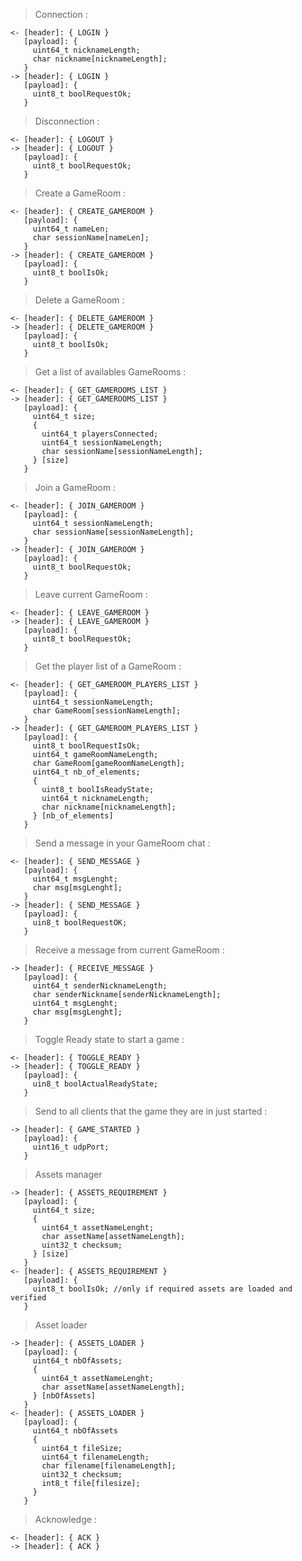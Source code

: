 >Connection :
```
<- [header]: { LOGIN }
   [payload]: {
     uint64_t nicknameLength;
     char nickname[nicknameLength];
   }
-> [header]: { LOGIN }
   [payload]: {
     uint8_t boolRequestOk;
   }
```
>Disconnection :
```
<- [header]: { LOGOUT }
-> [header]: { LOGOUT }
   [payload]: {
     uint8_t boolRequestOk;
   }
```
>Create a GameRoom :
```
<- [header]: { CREATE_GAMEROOM }
   [payload]: {
     uint64_t nameLen;
     char sessionName[nameLen];
   }
-> [header]: { CREATE_GAMEROOM }
   [payload]: {
     uint8_t boolIsOk;
   }
```
>Delete a GameRoom :
```
<- [header]: { DELETE_GAMEROOM }
-> [header]: { DELETE_GAMEROOM }
   [payload]: {
     uint8_t boolIsOk;
   }
```
>Get a list of availables GameRooms :
```
<- [header]: { GET_GAMEROOMS_LIST }
-> [header]: { GET_GAMEROOMS_LIST }
   [payload]: {
     uint64_t size;
     {
       uint64_t playersConnected;
       uint64_t sessionNameLength;
       char sessionName[sessionNameLength];
     } [size]
   }
```
>Join a GameRoom :
```
<- [header]: { JOIN_GAMEROOM }
   [payload]: {
     uint64_t sessionNameLength;
     char sessionName[sessionNameLength];
   }
-> [header]: { JOIN_GAMEROOM }
   [payload]: {
     uint8_t boolRequestOk;
   }
```
>Leave current GameRoom :
```
<- [header]: { LEAVE_GAMEROOM }
-> [header]: { LEAVE_GAMEROOM }
   [payload]: {
     uint8_t boolRequestOk;
   }
```
>Get the player list of a GameRoom :
```
<- [header]: { GET_GAMEROOM_PLAYERS_LIST }
   [payload]: {
     uint64_t sessionNameLength;
     char GameRoom[sessionNameLength];
   }
-> [header]: { GET_GAMEROOM_PLAYERS_LIST }
   [payload]: {
     uint8_t boolRequestIsOk;
	 uint64_t gameRoomNameLength;
	 char GameRoom[gameRoomNameLength];
     uint64_t nb_of_elements;
     {
       uint8_t boolIsReadyState;
       uint64_t nicknameLength;
       char nickname[nicknameLength];
     } [nb_of_elements]
   }
```
>Send a message in your GameRoom chat :
```
<- [header]: { SEND_MESSAGE }
   [payload]: {
     uint64_t msgLenght;
     char msg[msgLenght];
   }
-> [header]: { SEND_MESSAGE }
   [payload]: {
     uin8_t boolRequestOK;
   }
```
>Receive a message from current GameRoom :
```
-> [header]: { RECEIVE_MESSAGE }
   [payload]: {
     uint64_t senderNicknameLength;
     char senderNickname[senderNicknameLength];
     uint64_t msgLenght;
     char msg[msgLenght];
   }
```
>Toggle Ready state to start a game :
```
<- [header]: { TOGGLE_READY }
-> [header]: { TOGGLE_READY }
   [payload]: {
     uin8_t boolActualReadyState;
   }
```
>Send to all clients that the game they are in just started :
```
-> [header]: { GAME_STARTED }
   [payload]: {
     uint16_t udpPort;
   }
```
>Assets manager
```
-> [header]: { ASSETS_REQUIREMENT }
   [payload]: {
     uint64_t size;
     {
       uint64_t assetNameLenght;
       char assetName[assetNameLength];
       uint32_t checksum;
     } [size]
   }
<- [header]: { ASSETS_REQUIREMENT }
   [payload]: {
     uint8_t boolIsOk; //only if required assets are loaded and verified
   }
```
>Asset loader
```
-> [header]: { ASSETS_LOADER }
   [payload]: {
     uint64_t nbOfAssets;
     {
       uint64_t assetNameLenght;
       char assetName[assetNameLength];
     } [nbOfAssets]
   }
<- [header]: { ASSETS_LOADER }
   [payload]: {
     uint64_t nbOfAssets
     {
       uint64_t fileSize;
       uint64_t filenameLength;
       char filename[filenameLength];
       uint32_t checksum;
       int8_t file[filesize];
     }
   }
```
>Acknowledge :
```
<- [header]: { ACK }
-> [header]: { ACK }
```